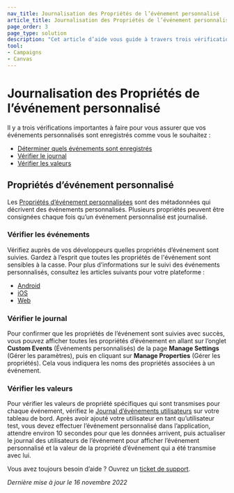 ```yaml
---
nav_title: Journalisation des Propriétés de l’événement personnalisé
article_title: Journalisation des Propriétés de l’événement personnalisé
page_order: 3
page_type: solution
description: "Cet article d’aide vous guide à travers trois vérifications importantes pour vous assurer que vos événements personnalisés sont enregistrés comme vous le souhaitez."
tool: 
- Campaigns
- Canvas
---
```


# Journalisation des Propriétés de l’événement personnalisé

Il y a trois vérifications importantes à faire pour vous assurer que vos événements personnalisés sont enregistrés comme vous le souhaitez :

* [Déterminer quels événements sont enregistrés](#verify-events)
* [Vérifier le journal](#verify-log)
* [Vérifier les valeurs](#verify-values)

## Propriétés d’événement personnalisé

Les [Propriétés d’événement personnalisées][22] sont des métadonnées qui décrivent des événements personnalisés. Plusieurs propriétés peuvent être consignées chaque fois qu’un événement personnalisé est journalisé.

### Vérifier les événements

Vérifiez auprès de vos développeurs quelles propriétés d’événement sont suivies. Gardez à l’esprit que toutes les propriétés de l'événement sont sensibles à la casse. Pour plus d’informations sur le suivi des événements personnalisés, consultez les articles suivants pour votre plateforme :

* [Android][51]
* [iOS][23]
* [Web][52]

### Vérifier le journal

Pour confirmer que les propriétés de l’événement sont suivies avec succès, vous pouvez afficher toutes les propriétés d’événement en allant sur l’onglet **Custom Events** (Événements personnalisés) de la page **Manage Settings** (Gérer les paramètres), puis en cliquant sur **Manage Properties** (Gérer les propriétés). Cela vous indiquera les noms des propriétés associées à un événement.

### Vérifier les valeurs

Pour vérifier les valeurs de propriété spécifiques qui sont transmises pour chaque événement, vérifiez le [Journal d’événements utilisateurs][24] sur votre tableau de bord. Après avoir ajouté votre utilisateur en tant qu’utilisateur test, vous devez effectuer l’événement personnalisé dans l’application, attendre environ 10 secondes pour que les données arrivent, puis actualiser le journal des utilisateurs de l’événement pour afficher l’événement personnalisé et la valeur de la propriété d’événement qui a été transmise avec lui.

Vous avez toujours besoin d’aide ? Ouvrez un [ticket de support]({{site.baseurl}}/braze_support/).

_Dernière mise à jour le 16 novembre 2022_

[22]: {{site.baseurl}}/user_guide/data_and_analytics/custom_data/custom_events/#custom-event-properties
[23]: {{site.baseurl}}/developer_guide/platform_integration_guides/ios/analytics/tracking_custom_events/
[24]: {{site.baseurl}}/user_guide/administrative/app_settings/developer_console/event_user_log_tab/#event-user-log-tab
[51]: {{site.baseurl}}/developer_guide/platform_integration_guides/android/analytics/tracking_custom_events/ 
[52]: {{site.baseurl}}/developer_guide/platform_integration_guides/web/analytics/tracking_custom_events/
